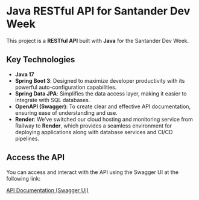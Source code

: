 # Java RESTful API for Santander Dev Week

This project is a **RESTful API** built with **Java** for the Santander Dev Week.

## Key Technologies

- **Java 17**
- **Spring Boot 3**: Designed to maximize developer productivity with its powerful auto-configuration capabilities.
- **Spring Data JPA**: Simplifies the data access layer, making it easier to integrate with SQL databases.
- **OpenAPI (Swagger)**: To create clear and effective API documentation, ensuring ease of understanding and use.
- **Render**: We’ve switched our cloud hosting and monitoring service from Railway to **Render**, which provides a seamless environment for deploying applications along with database services and CI/CD pipelines.

## Access the API

You can access and interact with the API using the Swagger UI at the following link:

[API Documentation (Swagger UI)](https://movielog.onrender.com/swagger-ui.html)
